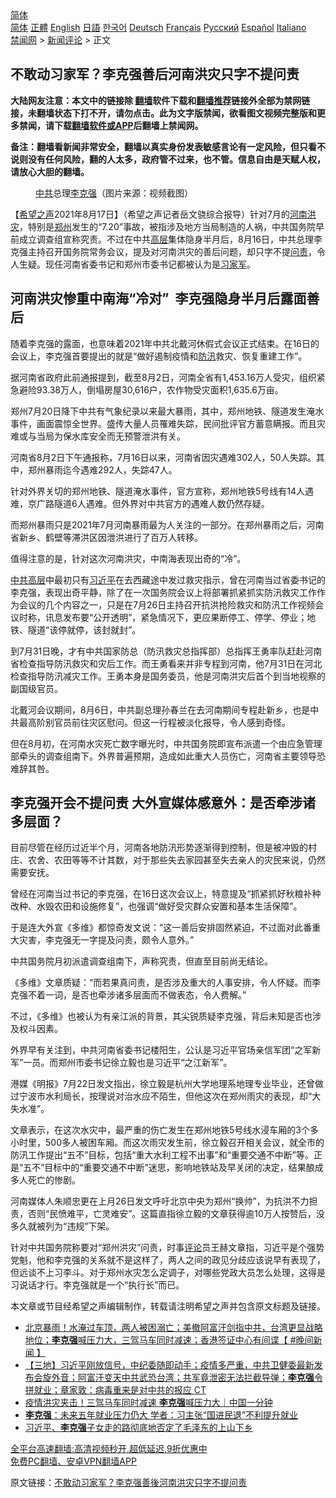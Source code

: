  <!-- 面包屑导航 --> <div class="breadcrumb"><!-- GTranslate: https://gtranslate.io/ -->  <div class="switcher notranslate">  <div class="selected">  <a href="#" onclick="return false;"> 简体</a>  </div>  <div class="option">  <a href="https://www.bannedbook.org" onclick="doGTranslate('zh-CN|zh-CN');jQuery('div.switcher div.selected a').html(jQuery(this).html());return false;" title="简体中文" class="nturl selected"> 简体</a>  <a href="https://www.bannedbook.org/zh-tw/" onclick="doGTranslate('zh-CN|zh-TW');jQuery('div.switcher div.selected a').html(jQuery(this).html());return false;" title="繁體中文" class="nturl"> 正體</a>  <a href="https://www.bannedbook.org/en/" onclick="doGTranslate('zh-CN|en');jQuery('div.switcher div.selected a').html(jQuery(this).html());return false;" title="English" class="nturl"> English</a>  <a href="https://www.bannedbook.org/ja/" onclick="doGTranslate('zh-CN|ja');jQuery('div.switcher div.selected a').html(jQuery(this).html());return false;" title="日本語" class="nturl"> 日語</a>  <a href="https://www.bannedbook.org/ko/" onclick="doGTranslate('zh-CN|ko');jQuery('div.switcher div.selected a').html(jQuery(this).html());return false;" title="한국어" class="nturl"> 한국어</a>  <a href="https://www.bannedbook.org/de/" onclick="doGTranslate('zh-CN|de');jQuery('div.switcher div.selected a').html(jQuery(this).html());return false;" title="Deutsch" class="nturl"> Deutsch</a>  <a href="https://www.bannedbook.org/fr/" onclick="doGTranslate('zh-CN|fr');jQuery('div.switcher div.selected a').html(jQuery(this).html());return false;" title="Français" class="nturl"> Français</a>  <a href="https://www.bannedbook.org/ru/" onclick="doGTranslate('zh-CN|ru');jQuery('div.switcher div.selected a').html(jQuery(this).html());return false;" title="Русский" class="nturl"> Русский</a>  <a href="https://www.bannedbook.org/es/" onclick="doGTranslate('zh-CN|es');jQuery('div.switcher div.selected a').html(jQuery(this).html());return false;" title="Español" class="nturl"> Español</a>  <a href="https://www.bannedbook.org/it/" onclick="doGTranslate('zh-CN|it');jQuery('div.switcher div.selected a').html(jQuery(this).html());return false;" title="Italiano" class="nturl"> Italiano</a>  </div>  </div>      <div class='breadcrumb-sub'><!-- Breadcrumb NavXT 6.3.0 --> <a href="https://www.bannedbook.org/" class="home">禁闻网</a> &gt; <a href="https://www.bannedbook.org/bnews/comments/" class="category">新闻评论</a> &gt; 正文</div></div><h2>不敢动习家军？李克强善后河南洪灾只字不提问责</h2> <p class="notice"><b>大陆网友注意：本文中的链接除 <a href="https://github.com/bannedbook/fanqiang" >翻墙</a>软件下载和<a href="https://github.com/killgcd/justmysocks/blob/master/README.md">翻墙推荐</a>链接外全部为禁网链接，未翻墙状态下打不开，请勿点击。此为文字版禁闻，欲看图文视频完整版和更多禁闻，请下载<a href="https://github.com/bannedbook/fanqiang">翻墙软件或APP</a>后翻墙上禁闻网。</p><p>备注：翻墙看新闻非常安全，翻墙以真实身份发表敏感言论有一定风险，但只看不说则没有任何风险，翻的人太多，政府管不过来，也不管。信息自由是天赋人权，请放心大胆的翻墙。</b></p>  <div class="entry"> <figure> <p><figcaption><a href="https://www.bannedbook.org/bnews/tag/%e4%b8%ad%e5%85%b1/" class="st_tag internal_tag" rel="tag" title="标签 中共 下的日志">中共</a>总理<a href="https://www.bannedbook.org/bnews/tag/%e6%9d%8e%e5%85%8b%e5%bc%ba/" class="st_tag internal_tag" rel="tag" title="标签 李克强 下的日志">李克强</a>（图片来源：视频截图）</figcaption></figure> <p>【<span class='wp_keywordlink_affiliate'><a href="https://www.soundofhope.org" title="希望之声" target="_blank">希望之声</a></span>2021年8月17日】（希望之声记者岳文骁综合报导）针对7月的<a href="https://www.bannedbook.org/bnews/tag/%e6%b2%b3%e5%8d%97/" class="st_tag internal_tag" rel="tag" title="标签 河南 下的日志">河南</a><a href="https://www.bannedbook.org/bnews/tag/%e6%b4%aa%e7%81%be/" class="st_tag internal_tag" rel="tag" title="标签 洪灾 下的日志">洪灾</a>，特别是<a href="https://www.bannedbook.org/bnews/tag/%e9%83%91%e5%b7%9e/" class="st_tag internal_tag" rel="tag" title="标签 郑州 下的日志">郑州</a>发生的“7.20”事故，被指涉及地方当局制造的人祸，中共国务院早前成立调查组宣称究责。不过在中共<span class='wp_keywordlink_affiliate'><a href="https://www.bannedbook.org/bnews/ccpdope/" title="中共高层内幕" target="_blank">高层</a></span>集体隐身半月后，8月16日，中共总理李克强主持召开国务院常务会议，提及对河南洪灾的善后问题，却只字不提<a href="https://www.bannedbook.org/bnews/tag/%E9%97%AE%E8%B4%A3/" class="st_tag internal_tag" rel="tag" title="标签 问责 下的日志">问责</a>，令人生疑。现任河南省委书记和郑州市委书记都被认为是<a href="https://www.bannedbook.org/bnews/tag/%e4%b9%a0%e5%ae%b6%e5%86%9b/" class="st_tag internal_tag" rel="tag" title="标签 习家军 下的日志">习家军</a>。</p> <h2>河南洪灾惨重中南海“冷对”  李克强隐身半月后露面善后</h2> <p>随着李克强的露面，也意味着2021年中共北戴河休假式会议正式结束。在16日的会议上，李克强首要提出的就是“做好遏制疫情和<a href="https://www.bannedbook.org/bnews/tag/%E9%98%B2%E6%B1%9B/" class="st_tag internal_tag" rel="tag" title="标签 防汛 下的日志">防汛</a>救灾、恢复重建工作”。</p> <p>据河南省政府此前通报提到，截至8月2日，河南全省有1,453.16万人受灾，组织紧急避险93.38万人，倒塌房屋30,616户，农作物受灾面积1,635.6万亩。</p> <p>郑州7月20日降下中共有气象纪录以来最大暴雨，其中，郑州地铁、隧道发生淹水事件，画面震惊全世界。盛传大量人员罹难失踪，民间批评官方蓄意瞒报。而且灾难或与当局为保水库安全而无预警泄洪有关。</p> <p>河南省8月2日下午通报称，7月16日以来，河南省因灾遇难302人，50人失踪。其中，郑州暴雨迄今遇难292人，失踪47人。</p> <p>针对外界关切的郑州地铁、隧道淹水事件，官方宣称，郑州地铁5号线有14人遇难，京广路隧道6人遇难。但外界对中共官方的遇难人数仍然存疑。</p>  <p>而郑州暴雨只是2021年7月河南暴雨最为人关注的一部分。在郑州暴雨之后，河南省新乡、鹤壁等滞洪区因泄洪进行了百万人转移。</p> <p>值得注意的是，针对这次河南洪灾，中南海表现出奇的“冷”。</p> <p><span class='wp_keywordlink_affiliate'><a href="https://www.bannedbook.org/bnews/ccpdope/" title="中共高层" target="_blank">中共高层</a></span>中最初只有<a href="https://www.bannedbook.org/bnews/tag/%e4%b9%a0%e8%bf%91%e5%b9%b3/" class="st_tag internal_tag" rel="tag" title="标签 习近平 下的日志">习近平</a>在去西藏途中发过救灾指示，曾在河南当过省委书记的李克强，表现出奇平静，除了在一次国务院会议上将部署抓紧抓实防汛救灾工作作为会议的几个内容之一，只是在7月26日主持召开抗洪抢险救灾和防汛工作视频会议时称，讯息发布要“公开透明”，紧急情况下，更应果断停工、停学、停业；地铁、隧道“该停就停，该封就封”。</p> <p>到7月31日晚，才有中共国家防总（防汛救灾总指挥部）总指挥王勇率队赶赴河南省检查指导防汛救灾和灾后工作。而王勇看来并非专程到河南，他7月31日在河北检查指导防汛减灾工作。王勇本身是国务委员，他是河南洪灾后首个到当地视察的副国级官员。</p> <p>北戴河会议期间，8月6日，中共副总理孙春兰在去河南期间专程赴新乡，也是中共最高阶别官员前往灾区慰问。但这一行程被淡化报导，令人感到奇怪。</p> <p>但在8月初，在河南水灾死亡数字曝光时，中共国务院即宣布派遣一个由应急管理部牵头的调查组南下。外界普遍预期，造成如此重大人员伤亡，河南省主要领导恐难辞其咎。</p>  <h2>李克强开会不提问责 大外宣媒体感意外：是否牵涉诸多层面？</h2> <p>目前尽管在经历过近半个月，河南各地防汛形势逐渐得到控制，但是被冲毁的村庄、农舍、农田等等不计其数，对于那些失去家园甚至失去亲人的灾民来说，仍然需要安抚。</p> <p>曾经在河南当过书记的李克强，在16日这次会议上，特意提及“抓紧抓好秋粮补种改种、水毁农田和设施修复”，也强调“做好受灾群众安置和基本生活保障”。</p> <p>于是连大外宣《多维》都惊奇发文说：“这一善后安排固然紧迫，不过面对此番重大灾害，李克强无一字提及问责，颇令人意外。”</p> <p>中共国务院月初派遣调查组南下，声称究责，但直至目前尚无结论。</p> <p>《多维》文章质疑：“而若果真问责，是否涉及重大的人事安排，令人怀疑。而李克强不着一词，是否也牵涉诸多层面而不做表态，令人费解。”</p> <p>不过，《多维》也被认为有亲江派的背景，其尖锐质疑李克强，背后未知是否也涉及权斗因素。</p>  <p>外界早有关注到，中共河南省委书记楼阳生，公认是习近平官场亲信军团“之军新军”一员。而郑州市委书记徐立毅也是习近平“之江新军”。</p> <p>港媒《明报》7月22日发文指出，徐立毅是杭州大学地理系地理专业毕业，还曾做过宁波市水利局长，按理说对治水应不陌生，但他这次在郑州雨灾的表现，却“大失水准”。</p> <p>文章表示，在这次水灾中，最严重的伤亡发生在郑州地铁5号线水浸车厢的3个多小时里，500多人被困车厢。而这次雨灾发生前，徐立毅召开相关会议，就全市的防汛工作提出“五不”目标，包括“重大水利工程不出事”和“重要交通不中断”等。正是“五不”目标中的“重要交通不中断”迷思，影响地铁站及早关闭的决定，结果酿成多人死亡的惨剧。</p> <p>河南媒体人朱顺忠更在上月26日发文呼吁北京中央为郑州“换帅”，为抗洪不力担责，否则“民愤难平，亡灵难安”。这篇直指徐立毅的文章获得逾10万人按赞后，没多久就被列为“违规”下架。</p> <p>针对中共国务院称要对“郑州洪灾”问责，时事<span class='wp_keywordlink_affiliate'><a href="https://www.bannedbook.org/bnews/comments/" title="新闻评论" target="_blank">评论</a></span>员王赫文章指，习近平是个强势党魁，他和李克强的关系就不是这样了，两人之间的政见分歧应该说早有表现了，但远谈不上习李斗。对于郑州水灾怎么定调子，对哪些党政大员怎么处理，这得是习说话才行。李克强就是一个“执行长”而已。</p> <p>本文章或节目经希望之声编辑制作，转载请注明希望之声并包含原文标题及链接。 </p>  <ul class='op-related-articles' title='相关阅读'> <li><a href='https://www.bannedbook.org/bnews/bannedvideo/20210818/1608259.html' target='_blank'>北京暴雨！水淹过车顶，两人被困溺亡；美撤阿富汗剑指中共，台湾更显战略地位；<b>李克强</b>喊压力大，三驾马车同时减速；香港签证中心有间谍【 #晚间新闻 】</a></li> <li><a href='https://www.bannedbook.org/bnews/bannedvideo/20210818/1608205.html' target='_blank'>【三地】习近平刚放信号，中纪委随即动手；疫情多严重，中共卫健委最新发布会旋外音；阿富汗变天中共武恐台湾；共军竟泄密无法拦截导弹；<b>李克强</b>令拼就业；章家敦：病毒重来是对中共的报应 CT</a></li> <li><a href='https://www.bannedbook.org/bnews/taiwannews/20210817/1608021.html' target='_blank'>疫情洪灾夹击！三驾马车同时减速 <b>李克强</b>喊压力大｜中国一分钟</a></li> <li><a href='https://www.bannedbook.org/bnews/headline/20210817/1607954.html' target='_blank'><b>李克强</b>：未来五年就业压力仍大 学者：习主张“国进民退”不利提升就业</a></li> <li><a href='https://www.bannedbook.org/bnews/lifebaike/20210817/1607858.html' target='_blank'>习近平、<b>李克强</b>子女走的路彻底地否定了毛泽东的上山下乡</a></li> </ul> <p class="texttj"> <a href="https://github.com/bannedbook/fanqiang/wiki/V2ray%E6%9C%BA%E5%9C%BA" target="_blank">全平台高速翻墙:高清视频秒开,超低延迟,9折优惠中</a><br/> <a href="https://github.com/bannedbook/fanqiang/wiki/%E7%A6%81%E9%97%BB%E7%BD%91%E5%AE%89%E5%8D%93%E7%BF%BB%E5%A2%99%E6%96%B0%E9%97%BBAPP" target="_blank">免费PC翻墙、安卓VPN翻墙APP</a></p><p>原文链接：<a class="src_link"  href="https://www.soundofhope.org/post/536378" target="_blank">不敢动习家军？李克强善後河南洪灾只字不提问责</a></p><a name='sharetosocial'></a>  <div style="margin-bottom:5px;padding-bottom:5px;clear:both"> <div id="archive-pix-1" class="banner-ads"> <!-- AuctionX Display platform tag START --> <div id="26318x728x90x621x_ADSLOT2" clicktrack="%%CLICK_URL_ESC%%"></div> <!-- AuctionX Display platform tag END --> </div> <div id="archive-pix-2" class="banner-ads"> <!-- AuctionX Display platform tag START --> <div id="26315x300x250x621x_ADSLOT2" clicktrack="%%CLICK_URL_ESC%%"></div> <!-- AuctionX Display platform tag END --> </div> </div>  <div id="archive-pix-1" class="banner-ads"> <!-- AuctionX Display platform tag START --> <div id="26318x728x90x621x_ADSLOT3" clicktrack="%%CLICK_URL_ESC%%"></div> <!-- AuctionX Display platform tag END --> </div> </div><!--END ENTRY--> 